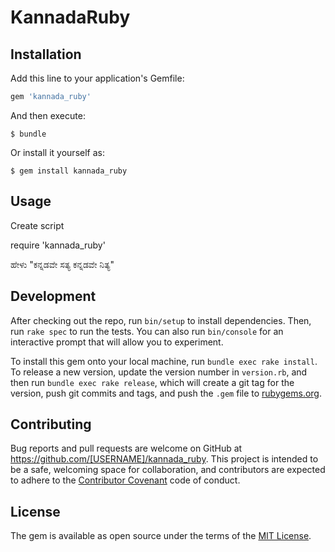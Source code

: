 # KannadaRuby

## Installation

Add this line to your application's Gemfile:

```ruby
gem 'kannada_ruby'
```

And then execute:

    $ bundle

Or install it yourself as:

    $ gem install kannada_ruby

## Usage

Create script

require 'kannada_ruby'

ಹೇಳು "ಕನ್ನಡವೇ ಸತ್ಯ ಕನ್ನಡವೇ ನಿತ್ಯ"

## Development

After checking out the repo, run `bin/setup` to install dependencies. Then, run `rake spec` to run the tests. You can also run `bin/console` for an interactive prompt that will allow you to experiment.

To install this gem onto your local machine, run `bundle exec rake install`. To release a new version, update the version number in `version.rb`, and then run `bundle exec rake release`, which will create a git tag for the version, push git commits and tags, and push the `.gem` file to [rubygems.org](https://rubygems.org).

## Contributing

Bug reports and pull requests are welcome on GitHub at https://github.com/[USERNAME]/kannada_ruby. This project is intended to be a safe, welcoming space for collaboration, and contributors are expected to adhere to the [Contributor Covenant](http://contributor-covenant.org) code of conduct.


## License

The gem is available as open source under the terms of the [MIT License](http://opensource.org/licenses/MIT).

